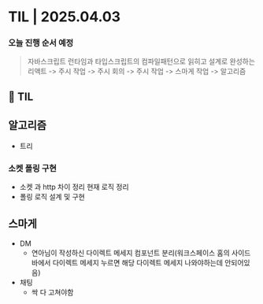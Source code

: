 # TIL | 2025.04.03

### 오늘 진행 순서 예정

> 자바스크립트 런타임과 타입스크립트의 컴파일패턴으로 읽히고 설계로 완성하는 리액트 -> 주시 작업 -> 주시 회의 -> 주시 작업 -> 스마게 작업 -> 알고리즘

## 📌 TIL

## 알고리즘

-   트리

### 소켓 폴링 구현

-   소켓 과 http 차이 정리 현재 로직 정리
-   폴링 로직 설계 및 구현

## 스마게

-   DM
    -   연아님이 작성하신 다이렉트 메세지 컴포넌트 분리(워크스페이스 홈의 사이드바에서 다이렉트 메세지 누르면 해당 다이렉트 메세지 나와야하는데 안되어있음)
-   채팅
    -   싹 다 고쳐야함
